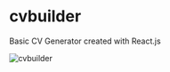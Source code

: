 # cvbuilder

Basic CV Generator created with React.js

![cvbuilder](https://github.com/JohnFuhrm12/cvbuilder/assets/61069716/a3ff77b9-e63c-4d99-a079-5ebd98e44d42)
